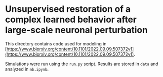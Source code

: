 # Unsupervised restoration of a complex learned behavior after large-scale neuronal perturbation
This directory contains code used for modeling in [https://www.biorxiv.org/content/10.1101/2022.09.09.507372v1](https://www.biorxiv.org/content/10.1101/2022.09.09.507372v1).

Simulations were run using the `run.py` script. Results are stored in `data` and analyzed in `nb.ipynb`.

